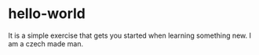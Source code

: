 # hello-world
It is a simple exercise that gets you started when learning something new. 
I am a czech made man.
